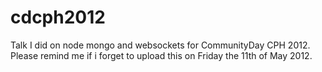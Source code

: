 cdcph2012
=========

Talk I did on node mongo and websockets for CommunityDay CPH 2012.
Please remind me if i forget to upload this on Friday the 11th of May 2012.